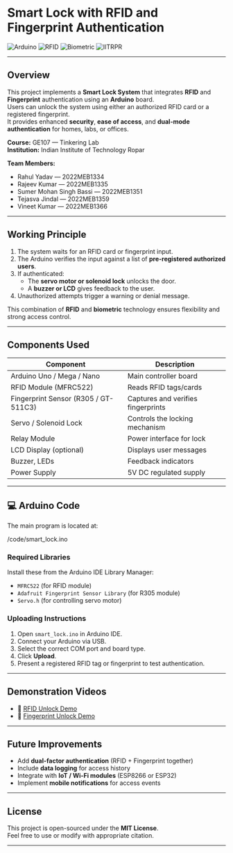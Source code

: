 # Smart Lock with RFID and Fingerprint Authentication

![Arduino](https://img.shields.io/badge/Platform-Arduino-blue)
![RFID](https://img.shields.io/badge/Technology-RFID-green)
![Biometric](https://img.shields.io/badge/Technology-Fingerprint-orange)
![IITRPR](https://img.shields.io/badge/Project-IIT%20Ropar-yellow)

---

## Overview

This project implements a **Smart Lock System** that integrates **RFID** and **Fingerprint** authentication using an **Arduino** board.  
Users can unlock the system using either an authorized RFID card or a registered fingerprint.  
It provides enhanced **security**, **ease of access**, and **dual-mode authentication** for homes, labs, or offices.

**Course:** GE107 — Tinkering Lab  
**Institution:** Indian Institute of Technology Ropar  

**Team Members:**
- Rahul Yadav — 2022MEB1334  
- Rajeev Kumar — 2022MEB1335  
- Sumer Mohan Singh Bassi — 2022MEB1351  
- Tejasva Jindal — 2022MEB1359  
- Vineet Kumar — 2022MEB1366  

---

## Working Principle

1. The system waits for an RFID card or fingerprint input.  
2. The Arduino verifies the input against a list of **pre-registered authorized users**.  
3. If authenticated:
   - The **servo motor or solenoid lock** unlocks the door.  
   - A **buzzer or LCD** gives feedback to the user.  
4. Unauthorized attempts trigger a warning or denial message.  

This combination of **RFID** and **biometric** technology ensures flexibility and strong access control.

---

## Components Used

| Component | Description |
|------------|-------------|
| Arduino Uno / Mega / Nano | Main controller board |
| RFID Module (MFRC522) | Reads RFID tags/cards |
| Fingerprint Sensor (R305 / GT-511C3) | Captures and verifies fingerprints |
| Servo / Solenoid Lock | Controls the locking mechanism |
| Relay Module | Power interface for lock |
| LCD Display (optional) | Displays user messages |
| Buzzer, LEDs | Feedback indicators |
| Power Supply | 5V DC regulated supply |
---

## 💻 Arduino Code

The main program is located at:

/code/smart_lock.ino

### Required Libraries
Install these from the Arduino IDE Library Manager:
- `MFRC522` (for RFID module)
- `Adafruit Fingerprint Sensor Library` (for R305 module)
- `Servo.h` (for controlling servo motor)

### Uploading Instructions
1. Open `smart_lock.ino` in Arduino IDE.  
2. Connect your Arduino via USB.  
3. Select the correct COM port and board type.  
4. Click **Upload**.  
5. Present a registered RFID tag or fingerprint to test authentication.

---

## Demonstration Videos

- 🎥 [RFID Unlock Demo](videos/RFID.mp4)  
- 🎥 [Fingerprint Unlock Demo](videos/Fingerprint.mp4)

---

## Future Improvements

- Add **dual-factor authentication** (RFID + Fingerprint together)  
- Include **data logging** for access history  
- Integrate with **IoT / Wi-Fi modules** (ESP8266 or ESP32)  
- Implement **mobile notifications** for access events  

---

## License

This project is open-sourced under the **MIT License**.  
Feel free to use or modify with appropriate citation.

---



